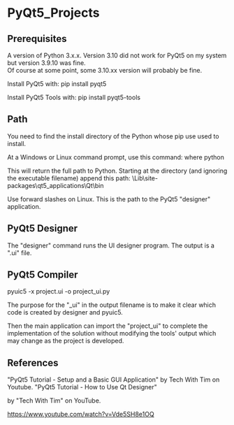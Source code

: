 # PyQt5_Projects


## Prerequisites

A version of Python 3.x.x. Version 3.10 did not work for PyQt5 on my system but version 3.9.10 was fine.  
Of course at some point, some 3.10.xx version will probably be fine.

Install PyQt5 with: pip install pyqt5

Install PyQt5 Tools with: pip install pyqt5-tools

## Path

You need to find the install directory of the Python whose pip use used to install.

At a Windows or Linux command prompt, use this command:  where python

This will return the full path to Python.  Starting at the directory (and ignoring the executable filename)
append this path:  \Lib\site-packages\qt5_applications\Qt\bin

Use forward slashes on Linux.  This is the path to the PyQt5 "designer" application.


## PyQt5 Designer

The "designer" command runs the UI designer program.  The output is a ".ui" file.

## PyQt5 Compiler
<p>
pyuic5 -x project.ui -o project_ui.py
<p>
The purpose for the "_ui" in the output filename is to make it clear which code is created by designer and pyuic5.
<p>
Then the main application can import the "project_ui" to complete the implementation of the solution without
modifying the tools' output which may change as the project is developed.

## References

"PyQt5 Tutorial - Setup and a Basic GUI Application" by Tech With Tim on Youtube.
"PyQt5 Tutorial - How to Use Qt Designer"

by "Tech With Tim" on YouTube.

https://www.youtube.com/watch?v=Vde5SH8e1OQ










